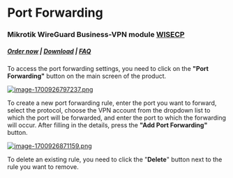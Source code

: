 # Port Forwarding

### Mikrotik WireGuard Business-VPN module **[WISECP](https://puqcloud.com/link.php?id=78)** 

##### [Order now](https://puqcloud.com/index.php?rp=/store/wisecp-module-mikrotik-wireguard-business-vpn) | [Download](https://download.puqcloud.com/WISECP/Product/PUQ_WISECP-Mikrotik-WireGuard-Business-VPN/) | [FAQ](https://faq.puqcloud.com/)

To access the port forwarding settings, you need to click on the **"Port Forwarding"** button on the main screen of the product.

[![image-1700926797237.png](https://doc.puq.info/uploads/images/gallery/2023-11/scaled-1680-/image-1700926797237.png)](https://doc.puq.info/uploads/images/gallery/2023-11/image-1700926797237.png)

To create a new port forwarding rule, enter the port you want to forward, select the protocol, choose the VPN account from the dropdown list to which the port will be forwarded, and enter the port to which the forwarding will occur. After filling in the details, press the **"Add Port Forwarding"** button.

[![image-1700926871159.png](https://doc.puq.info/uploads/images/gallery/2023-11/scaled-1680-/image-1700926871159.png)](https://doc.puq.info/uploads/images/gallery/2023-11/image-1700926871159.png)

To delete an existing rule, you need to click the "**Delete**" button next to the rule you want to remove.